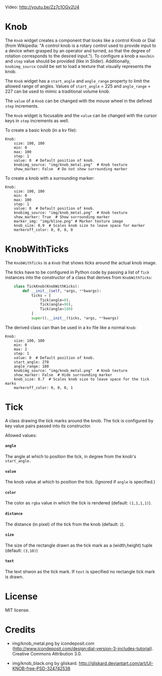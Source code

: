 Video: http://youtu.be/Zz7c1OGv2U4

Knob
====

The `Knob` widget creates a component that looks like a
control Knob or Dial (from Wikipedia: "A control knob is a rotary
control used to provide input to a device when grasped by an
operator and turned, so that the degree of rotation corresponds to
the desired input."). To configure a knob a `max`/`min` and `step` value
should be provided (like in Slider). Additionally, `knobimg_source`
could be set to load a texture that visually represents the knob.

The `Knob` widget has a `start_angle` and `angle_range` property to
limit the allowed range of angles. Values of `start_angle` = 225 and
`angle_range` = 227 can be used to mimic a traditional volume knob.

The `value` of a `Knob` can be changed with the mouse wheel in the defined
`step` increments.

The `Knob` widget is focusable and the `value` can be changed with the
cursor keys in `step` increments as well.

To create a basic knob (in a kv file):

    Knob:
        size: 100, 100
        min: 0
        max: 100
        step: 1
        value: 0  # Default position of knob.
        knobimg_source: "img/knob_metal.png"  # Knob texture
        show_marker: False  # Do not show surrounding marker

To create a knob with a surrounding marker:

    Knob:
        size: 100, 100
        min: 0
        max: 100
        step: 1
        value: 0  # Default position of knob.
        knobimg_source: "img/knob_metal.png"  # Knob texture
        show_marker: True  # Show surrounding marker
        marker_img: "img/bline.png" # Marker texture image
        knob_size: 0.9  # Scales knob size to leave space for marker
        markeroff_color: 0, 0, 0, 0

KnobWithTicks
=============

The `KnobWithTicks` is a `Knob` that shows ticks around the actual knob image.

The ticks have to be configured in Python code by passing a list of `Tick` instances into the constructor of a class that derives from `KnobWithTicks`:

```python
    class TickKnob(KnobWithKicks):
        def __init__(self, *args, **kwargs):
            ticks = [
                Tick(angle=0),
                Tick(angle=90),
                Tick(angle=180)
            ]
            super().__init__(ticks, *args, **kwargs)
```

The derived class can than be used in a kv file like a normal `Knob`:

    Knob:
        size: 100, 100
        min: 0
        max: 2
        step: 1
        value: 0  # Default position of knob.
        start_angle: 270
        angle_range: 180
        knobimg_source: "img/knob_metal.png"  # Knob texture
        show_marker: False  # Hide surrounding marker
        knob_size: 0.7  # Scales knob size to leave space for the tick marks
        markeroff_color: 0, 0, 0, 1

Tick
====
A class drawing the tick marks around the knob. The tick is configured by key value pairs passed into its constructor.

Allowed values:

#### `angle`
The angle at which to position the tick, in degree from the knob's `start_angle.`

#### `value`
The knob value at which to position the tick. (Ignored if `angle` is specified.)

#### `color`
The color as `rgba` value in which the tick is rendered (default: `(1,1,1,1)`).

#### `distance`
The distance (in pixel) of the tick from the knob (default: `2`).

#### `size`
The size of the rectangle drawn as the tick mark as a (width,height) tuple (default: `(3,10)`)

#### `text`
The text shwon as the tick mark. If `text` is specified no rectangle tick mark is drawn.


License
=======
MIT license.

Credits
=======

- img/knob_metal.png by icondeposit.com (http://www.icondeposit.com/design:dial-version-3-includes-tutorial). Creative Commons Attribution 3.0.

- img/knob_black.ong by gliskard. http://gliskard.deviantart.com/art/UI-KNOB-free-PSD-324742538
